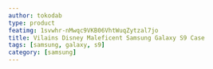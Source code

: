 ```yaml
---
author: tokodab
type: product
featimg: 1svwhr-nMwqc9VKB06VhtWuqZytzal7jo
title: Vilains Disney Maleficent Samsung Galaxy S9 Case
tags: [samsung, galaxy, s9]
category: [samsung]
---
```

